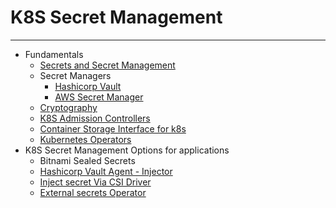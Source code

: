 # K8S Secret Management
---

- Fundamentals
  - [Secrets and Secret Management](https://github.com/swarajitroy/k8s-secret-management/blob/main/secretmanagers/index.md) 
  - Secret Managers  
    - [Hashicorp Vault](https://github.com/swarajitroy/hashicorp-vault/blob/main/hashicorp-vault/index.md) 
    - [AWS Secret Manager](https://github.com/swarajitroy/k8s-secret-management/tree/main/aws-secretmanager)
  - [Cryptography](https://github.com/swarajitroy/k8s-secret-management/tree/main/cryptography) 
  - [K8S Admission Controllers](https://github.com/swarajitroy/k8s-secret-management/tree/main/k8s-admissioncontrollers)
  - [Container Storage Interface for k8s](https://github.com/swarajitroy/k8s-secret-management/blob/main/k8s-csi/index.md)
  - [Kubernetes Operators](https://github.com/swarajitroy/k8s-secret-management/tree/main/k8s-operator)
- K8S Secret Management Options for applications
  - Bitnami Sealed Secrets
  - [Hashicorp Vault Agent - Injector](https://github.com/swarajitroy/k8s-secret-management/blob/main/vault-agent-injector/index.md)
  - [Inject secret Via CSI Driver](https://github.com/swarajitroy/k8s-secret-management/blob/main/secretstore-csidriver-vault/index.md)
  - [External secrets Operator](https://github.com/swarajitroy/k8s-next-action/blob/main/external-secrets-operator/index.md)
